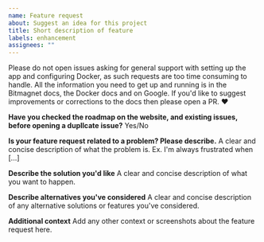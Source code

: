 ```yaml
---
name: Feature request
about: Suggest an idea for this project
title: Short description of feature
labels: enhancement
assignees: ""
---
```


Please do not open issues asking for general support with setting up the app and configuring Docker, as such requests are too time consuming to handle. All the information you need to get up and running is in the Bitmagnet docs, the Docker docs and on Google. If you'd like to suggest improvements or corrections to the docs then please open a PR. :heart:

**Have you checked the roadmap on the website, and existing issues, before opening a dupllcate issue?**
Yes/No

**Is your feature request related to a problem? Please describe.**
A clear and concise description of what the problem is. Ex. I'm always frustrated when [...]

**Describe the solution you'd like**
A clear and concise description of what you want to happen.

**Describe alternatives you've considered**
A clear and concise description of any alternative solutions or features you've considered.

**Additional context**
Add any other context or screenshots about the feature request here.
